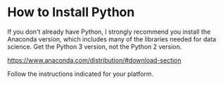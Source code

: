 # How to Install Python

If you don't already have Python, I strongly recommend you install the Anaconda version,
which includes many of the libraries needed for data science. Get the Python 3 version, not the Python 2 version.

https://www.anaconda.com/distribution/#download-section

Follow the instructions indicated for your platform.
